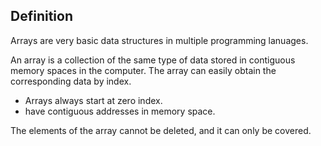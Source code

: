 ## Definition  

Arrays are very basic data structures in multiple programming lanuages.  

An array is a collection of the same type of data stored in contiguous memory spaces in the computer. The array can easily obtain the corresponding data by index.  

- Arrays always start at zero index.
- have contiguous addresses in memory space.

The elements of the array cannot be deleted, and it can only be covered.